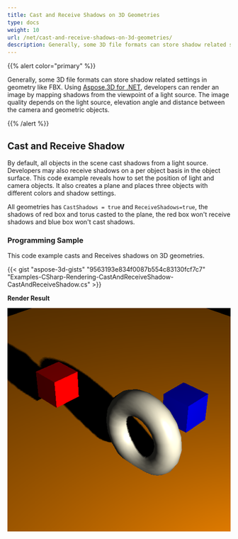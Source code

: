 ```yaml
---
title: Cast and Receive Shadows on 3D Geometries
type: docs
weight: 10
url: /net/cast-and-receive-shadows-on-3d-geometries/
description: Generally, some 3D file formats can store shadow related settings in geometry like FBX. Using Aspose.3D for .NET, developers can render an image by mapping shadows from the viewpoint of a light source. The image quality depends on the light source, elevation angle and distance between the camera and geometric objects.
---
```


{{% alert color="primary" %}}

Generally, some 3D file formats can store shadow related settings in geometry like FBX. Using [Aspose.3D for .NET](https://products.aspose.com/3d/net/), developers can render an image by mapping shadows from the viewpoint of a light source. The image quality depends on the light source, elevation angle and distance between the camera and geometric objects.

{{% /alert %}}
## **Cast and Receive Shadow**
By default, all objects in the scene cast shadows from a light source. Developers may also receive shadows on a per object basis in the object surface. This code example reveals how to set the position of light and camera objects. It also creates a plane and places three objects with different colors and shadow settings.

All geometries has `CastShadows = true` and `ReceiveShadows=true`, the shadows of red box and torus casted to the plane, the red box won't receive shadows and blue box won't cast shadows.
### **Programming Sample**
This code example casts and Receives shadows on 3D geometries.

{{< gist "aspose-3d-gists" "9563193e834f0087b554c83130fcf7c7" "Examples-CSharp-Rendering-CastAndReceiveShadow-CastAndReceiveShadow.cs" >}}


**Render Result**

![todo:image_alt_text](cast-and-receive-shadows-on-3d-geometries_1.png)
